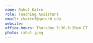 ```yaml
---
name: Rahul Katre
role: Teaching Assistant
email: rkatre3@gatech.edu
website: 
office-hours: Thursday 5:30-6:30pm ET
photo: rahul.jpeg
---
```

